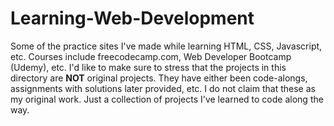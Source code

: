 # Learning-Web-Development
Some of the practice sites I've made while learning HTML, CSS, Javascript, etc. Courses include freecodecamp.com, Web Developer Bootcamp (Udemy), etc. I'd like to make sure to stress that the projects in this directory are <b>NOT</b> original projects. They have either been code-alongs, assignments with solutions later provided, etc. I do not claim that these as my original work. Just a collection of projects I've learned to code along the way.
